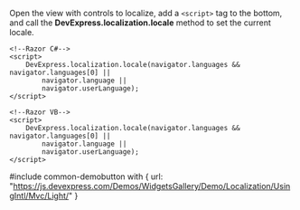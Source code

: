 Open the view with controls to localize, add a `<script>` tag to the bottom, and call the **DevExpress.localization.locale** method to set the current locale.

    <!--Razor C#-->
    <script>
        DevExpress.localization.locale(navigator.languages && navigator.languages[0] ||
            navigator.language ||
            navigator.userLanguage);
    </script>

    <!--Razor VB-->
    <script>
        DevExpress.localization.locale(navigator.languages && navigator.languages[0] ||
            navigator.language ||
            navigator.userLanguage);
    </script>

#include common-demobutton with {
    url: "https://js.devexpress.com/Demos/WidgetsGallery/Demo/Localization/UsingIntl/Mvc/Light/"
}
